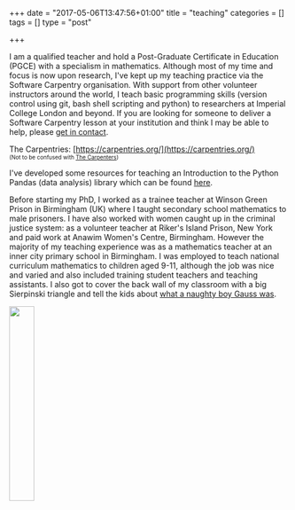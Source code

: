 +++
date = "2017-05-06T13:47:56+01:00"
title = "teaching"
categories = []
tags = []
type = "post"

+++

I am a qualified teacher and hold a Post-Graduate Certificate in Education (PGCE) with a specialism in mathematics. 
Although most of my time and focus is now upon research, I've kept up my teaching practice via the Software Carpentry organisation. With support from other volunteer instructors around the world, I teach basic programming skills (version control using git, bash shell scripting and python) to researchers at Imperial College London and beyond. If you are looking for someone to deliver a Software Carpentry lesson at your institution and think I may be able to help, please [get in contact](https://lucydot.github.io/blog/about/).

The Carpentries: [https://carpentries.org/](https://carpentries.org/) </br>
<font size="-2">
(Not to be confused with [The Carpenters](https://www.youtube.com/watch?v=evETS8_WFGE))
</font>

I've developed some resources for teaching an Introduction to the Python Pandas (data analysis) library which can be found [here](https://github.com/lucydot/feed-your-python).

Before starting my PhD, I worked as a trainee teacher at Winson Green Prison in Birmingham (UK) where I taught secondary school mathematics to male prisoners. I have also worked with women caught up in the criminal justice system: as a volunteer teacher at Riker's Island Prison, New York and paid work at Anawim Women's Centre, Birmingham. However the majority of my teaching experience was as a mathematics teacher at an inner city primary school in Birmingham. I was employed to teach national curriculum mathematics to children aged 9-11, although the job was nice and varied and also included training student teachers and teaching assistants. I also got to cover the back wall of my classroom with a big Sierpinski triangle and tell the kids about [what a naughty boy Gauss was](https://magoosh.com/gre/2011/what-a-naughty-boy-can-teach-us-about-adding/).

<img src="../images/sierpinski.jpeg" style="width: 30%">






